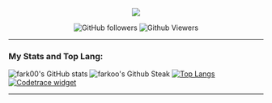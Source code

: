 <p align="center">
<img src="https://github.com/farkoo/farkoo/blob/master/farkooLogo.png">
</p>

<p align="center">
<img alt="GitHub followers" src="https://img.shields.io/github/followers/farkoo?style=flat-square&color=green">
<img alt="Github Viewers" src="https://komarev.com/ghpvc/?username=fark00&style=flat-square&color=red">
</p>
<hr>

### My Stats and Top Lang:
![fark00's GitHub stats](https://github-readme-stats.vercel.app/api?username=farkoo&theme=dracula&show_icons=true&count_private=true)
<img src="https://github-readme-streak-stats.herokuapp.com/?user=farkoo&theme=dracula" alt="farkoo's Github Steak" />
[![Top Langs](https://github-readme-stats.vercel.app/api/top-langs/?username=farkoo&layout=compact&theme=dracula&show_icons=true&count_private=true)](https://github.com/fark00)
[![Codetrace widget](https://codetrace.com/widget/farkoo)](https://codetrace.com/users/farkoo)
<hr>
<!--
### What I know?
* **Programming Languages:**
<p align="center">
<img src="https://img.icons8.com/color/2x/python.png" alt="python" width="60" height="60"/>
<img src="https://img.icons8.com/fluent/2x/matlab.png" alt="matlab" width="60" height="60"/>
<img src="https://img.icons8.com/color/2x/c-programming.png" alt="c" width="60" height="60"/>
<img src="https://img.icons8.com/color/2x/c-plus-plus-logo.png" alt="cplusplus" width="60" height="60"/>
<img src ="https://img.icons8.com/color/2x/c-sharp-logo.png" alt="csharp" width="60" height="60"/>
<img src ="https://upload.wikimedia.org/wikipedia/en/e/ef/SystemVerilog_logo.png" alt="verilog" width="80" height="40"/>
 </p>
<hr>
--
* **Framworks:**
<p align="center"> 
 <img src="https://cdn.freelogovectors.net/wp-content/uploads/2018/07/tensorflow_logo.png" alt="tensorflow" width="60" height="60"/>
 <img src="https://upload.wikimedia.org/wikipedia/commons/thumb/c/c6/PyTorch_logo_black.svg/488px-PyTorch_logo_black.svg.png" alt="pytorch" width="160" height="40"/>
  <img src="https://keras.io/img/logo.png" alt="keras" width="160" height="50"/>
   <img src="https://upload.wikimedia.org/wikipedia/commons/thumb/0/05/Scikit_learn_logo_small.svg/260px-Scikit_learn_logo_small.svg.png" alt="sklearn" width="80" height="50"/>
</p>
<hr>
--
* **Libraries:**
<p align="center">
   <img src="https://upload.wikimedia.org/wikipedia/commons/thumb/3/32/OpenCV_Logo_with_text_svg_version.svg/180px-OpenCV_Logo_with_text_svg_version.svg.png" alt="opencv" width="80" height="90"/>
</p>
<hr>
--
* **Data Analysis Languages:**
<p align="center">
<img src="https://image.flaticon.com/icons/png/128/2772/2772128.png" alt="mssql" width="60" height="60"/>
<img src="https://img.icons8.com/color/2x/postgreesql.png" alt="postgresql" width="60" height="60"/>
<img src="https://upload.wikimedia.org/wikipedia/commons/thumb/3/38/SQLite370.svg/382px-SQLite370.svg.png" alt="sqlite" width="130" height="60"/>
</p>
<hr>
--
* **Others:**
<p align="center">
--
<img src="https://img.icons8.com/clouds/2x/github.png" alt="git" width="60" height="60"/>
<img src="https://img.icons8.com/color/2x/linux.png" alt="linux" width="60" height="60"/>
<img src="https://seeklogo.com/images/C/centos-logo-494F57D973-seeklogo.com.png" alt="centos" width="60" height="60"/>

 --
</p>

<hr>

### Find me @:

<p align="center">
--
[<img src="https://img.icons8.com/color/48/000000/linkedin.png" width="3.5%"/>](https://linkedin.com/in/farzanehkoohestani/)
[<img src="https://image.flaticon.com/icons/png/128/2111/2111463.png" width="3.5%"/>](https://instagram.com/farzaneh_koohestani)
[<img src="https://image.flaticon.com/icons/png/128/2111/2111646.png" width="3.5%"/>](https://t.me/farzaneh_koohestani)
[<img src="https://image.flaticon.com/icons/png/128/145/145812.png" width="3.5%"/>](https://twitter.com/farkoo78)

</p>

-->

<!--
<img src="https://img.icons8.com/fluent/2x/laravel.png" alt="laravel" width="40" height="40"/>
<img src="https://image.flaticon.com/icons/png/128/919/919830.png" alt="php" width="40" height="40"/>
<img src="https://img.icons8.com/color/2x/html-5.png" alt="html" width="40" height="40"/>
<img src="https://img.icons8.com/color/2x/css3.png" alt="css" width="40" height="40"/>
<img src="https://img.icons8.com/color/2x/bootstrap.png" alt="bootstrap" width="40" height="40"/>
<img src="https://img.icons8.com/fluent/2x/mysql-logo.png" alt="mysql" width="40" height="40"/>
<img src="https://image.flaticon.com/icons/png/128/2772/2772128.png" alt="mssql" width="40" height="40"/>

</p>
-->




<!--
### Find me @
<p><b>Social medias :</b></p>

<p align="center">

[<img src="https://img.icons8.com/color/48/000000/linkedin.png" width="3.5%"/>](https://linkedin.com/in/farzanehkoohestani/)
[<img src="https://image.flaticon.com/icons/png/128/2111/2111463.png" width="3.5%"/>](https://instagram.com/farzaneh_koohestani)
[<img src="https://image.flaticon.com/icons/png/128/2111/2111646.png" width="3.5%"/>](https://t.me/farzaneh_koohestani)

</p>

<hr>

My [<img src="https://image.flaticon.com/icons/png/128/732/732200.png" width="3.5%"/>](https://github.com/farkoo/farkoo) address: farzanehkoohestani2000@gmail.com
-->
<!--
**fark00/fark00** is a ✨ _special_ ✨ repository because its `README.md` (this file) appears on your GitHub profile.

Here are some ideas to get you started:

- 🔭 I’m currently working on ...
- 🌱 I’m currently learning ...
- 👯 I’m looking to collaborate on ...
- 🤔 I’m looking for help with ...
- 💬 Ask me about ...
- 📫 How to reach me: ...
- 😄 Pronouns: ...
- ⚡ Fun fact: ...
-->
